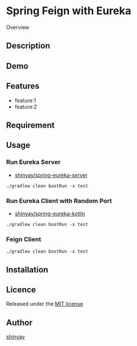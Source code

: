 # Spring Feign with Eureka

Overview

## Description

## Demo

## Features

- feature:1
- feature:2

## Requirement

## Usage

### Run Eureka Server

- [shinyay/spring-eureka-server](https://github.com/shinyay/spring-eureka-server)

```
./gradlew clean bootRun -x test
```

### Run Eureka Client with Random Port

- [shinyay/spring-eureka-kotlin](https://github.com/shinyay/spring-eureka-kotlin)

```
./gradlew clean bootRun -x test
```

### Feign Client

```
./gradlew clean bootRun -x test
```

## Installation

## Licence

Released under the [MIT license](https://gist.githubusercontent.com/shinyay/56e54ee4c0e22db8211e05e70a63247e/raw/34c6fdd50d54aa8e23560c296424aeb61599aa71/LICENSE)

## Author

[shinyay](https://github.com/shinyay)
